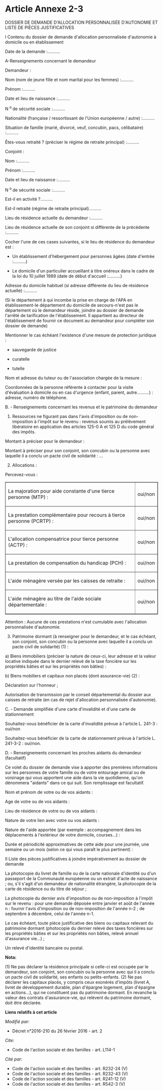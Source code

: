 # Article Annexe 2-3

DOSSIER DE DEMANDE D'ALLOCATION PERSONNALISÉE D'AUTONOMIE ET LISTE DE PIÈCES JUSTIFICATIVES 

I Contenu du dossier de demande d'allocation personnalisée d'autonomie à domicile ou en établissement 

Date de la demande :..........

A-Renseignements concernant le demandeur 

Demandeur : 

Nom (nom de jeune fille et nom marital pour les femmes) :.......... 

Prénom :.......... 

Date et lieu de naissance :..........

N 
  <sup>o </sup>de sécurité sociale :.......... 

Nationalité (française / ressortissant de l'Union européenne / autre) :.......... 

Situation de famille (marié, divorcé, veuf, concubin, pacs, célibataire) :.......... 

Êtes-vous retraité ? (préciser le régime de retraite principal) :.......... 

Conjoint : 

Nom :.......... 

Prénom :.......... 

Date et lieu de naissance :..........

N 
  <sup>o </sup>de sécurité sociale :.......... 

Est-il en activité ?.......... 

Est-il retraité (régime de retraite principal).......... 

Lieu de résidence actuelle du demandeur :.......... 

Lieu de résidence actuelle de son conjoint si différente de la précédente :.......... 

Cocher l'une de ces cases suivantes, si le lieu de résidence du demandeur est :

- Un établissement d'hébergement pour personnes âgées (date d'entrée :..........)

- Le domicile d'un particulier accueillant à titre onéreux dans le cadre de la loi du 10 juillet 1989 (date de début
d'accueil :..........) 

Adresse du domicile habituel (si adresse différente du lieu de résidence actuelle) :.......... 

(Si le département à qui incombe la prise en charge de l'APA en établissement-le département du domicile de secours-n'est pas
le département où le demandeur réside, joindre au dossier de demande l'arrêté de tarification de l'établissement. Il
appartient au directeur de l'établissement de fournir ce document au demandeur pour compléter son dossier de demande) 

Mentionner le cas échéant l'existence d'une mesure de protection juridique :

- sauvegarde de justice

- curatelle

- tutelle 

Nom et adresse du tuteur ou de l'association chargée de la mesure : 

Coordonnées de la personne référente à contacter pour la visite d'évaluation à domicile ou en cas d'urgence (enfant, parent,
autre..........) : adresse, numéro de téléphone.

B. - Renseignements concernant les revenus et le patrimoine du demandeur

1. Ressources ne figurant pas dans l'avis d'imposition ou de non-imposition à l'impôt sur le revenu : revenus soumis au
prélèvement libératoire en application des articles 125-0 A et 125 D du code général des impôts.

Montant à préciser pour le demandeur : 

Montant à préciser pour son conjoint, son concubin ou la personne avec laquelle il a conclu un pacte civil de
solidarité : ...

2. Allocations :

Percevez-vous :

<table border="1">
  <tbody>
    <tr>
      <td align="left" valign="middle">

La majoration pour aide constante d'une tierce personne (MTP) :

</td>
      <td valign="middle" align="left">

oui/non

</td>
    </tr>
    <tr>
      <td valign="middle">

La prestation complémentaire pour recours à tierce personne (PCRTP) :

</td>
      <td align="left" valign="middle">

oui/non

</td>
    </tr>
    <tr>
      <td valign="middle" align="left">

L'allocation compensatrice pour tierce personne (ACTP) :

</td>
      <td valign="middle" align="left">

oui/non

</td>
    </tr>
    <tr>
      <td valign="middle">

La prestation de compensation du handicap (PCH) :

</td>
      <td valign="middle" align="left">

oui/non

</td>
    </tr>
    <tr>
      <td valign="middle" align="left">

L'aide ménagère versée par les caisses de retraite :

</td>
      <td align="left" valign="middle">

oui/non

</td>
    </tr>
    <tr>
      <td align="left" valign="middle">

L'aide ménagère au titre de l'aide sociale départementale :

</td>
      <td align="left" valign="middle">

oui/non

</td>
    </tr>
  </tbody>
</table>

Attention : Aucune de ces prestations n'est cumulable avec l'allocation personnalisée d'autonomie.

3. Patrimoine dormant (à renseigner pour le demandeur, et le cas échéant, son conjoint, son concubin ou la personne avec
laquelle il a conclu un pacte civil de solidarité) (1) :

a) Biens immobiliers (préciser la nature de ceux-ci, leur adresse et la valeur locative indiquée dans le dernier relevé de la
taxe foncière sur les propriétés bâties et sur les propriétés non bâties) : 

b) Biens mobiliers et capitaux non placés (dont assurance-vie) (2) : 

Déclaration sur l'honneur ;

Autorisation de transmission par le conseil départemental du dossier aux caisses de retraite (en cas de rejet d'allocation
personnalisée d'autonomie).

C. - Demande simplifiée d'une carte d'invalidité et d'une carte de stationnement

Souhaitez-vous bénéficier de la carte d'invalidité prévue à l'article L. 241-3 : oui/non

Souhaitez-vous bénéficier de la carte de stationnement prévue à l'article L. 241-3-2 : oui/non.

D. - Renseignements concernant les proches aidants du demandeur (facultatif)

Ce volet du dossier de demande vise à apporter des premières informations sur les personnes de votre famille ou de votre
entourage amical ou de voisinage qui vous apportent une aide dans la vie quotidienne, qu'on dénommera "aidants" dans ce qui
suit. Son remplissage est facultatif.

Nom et prénom de votre ou de vos aidants : 

Age de votre ou de vos aidants : 

Lieu de résidence de votre ou de vos aidants : 

Nature de votre lien avec votre ou vos aidants : 

Nature de l'aide apportée (par exemple : accompagnement dans les déplacements à l'extérieur de votre domicile, courses...) : 

Durée et périodicité approximatives de cette aide pour une journée, une semaine ou un mois (selon ce qui vous paraît le plus
pertinent) : 

II Liste des pièces justificatives à joindre impérativement au dossier de demande 

La photocopie du livret de famille ou de la carte nationale d'identité ou d'un passeport de la Communauté européenne ou un
extrait d'acte de naissance ; ou, s'il s'agit d'un demandeur de nationalité étrangère, la photocopie de la carte de résidence
ou du titre de séjour ; 

La photocopie du dernier avis d'imposition ou de non-imposition à l'impôt sur le revenu : pour une demande déposée entre
janvier et août de l'année n : fournir l'avis d'imposition ou de non-imposition de l'année n-2 ; de septembre à décembre,
celui de l'année n-1. 

Le cas échéant, toute pièce justificative des biens ou capitaux relevant du patrimoine dormant (photocopie du dernier relevé
des taxes foncières sur les propriétés bâties et sur les propriétés non bâties, relevé annuel d'assurance vie...) ; 

Un relevé d'identité bancaire ou postal.

**Nota:**

(1) Ne pas déclarer la résidence principale si celle-ci est occupée par le demandeur, son conjoint, son concubin ou la
personne avec qui il a conclu un pacte civil de solidarité, ses enfants ou petits-enfants. (2) Ne pas déclarer les capitaux
placés, y compris ceux exonérés d'impôts (livret A, livret de développement durable, plan d'épargne logement, plan d'épargne
en actions...), qui ne constituent pas du patrimoine dormant. En revanche la valeur des contrats d'assurance-vie, qui
relèvent du patrimoine dormant, doit être déclarée.

**Liens relatifs à cet article**

_Modifié par_:

  - Décret n°2016-210 du 26 février 2016 - art. 2

_Cite_:

  - Code de l'action sociale et des familles - art. L114-1

_Cité par_:

  - Code de l'action sociale et des familles - art. R232-24 (V)
  - Code de l'action sociale et des familles - art. R232-43 (V)
  - Code de l'action sociale et des familles - art. R241-12 (V)
  - Code de l'action sociale et des familles - art. R542-3 (V)
